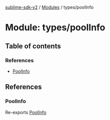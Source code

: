 [sublime-sdk-v2](../README.md) / [Modules](../modules.md) / types/poolInfo

# Module: types/poolInfo

## Table of contents

### References

- [PoolInfo](types_poolInfo.md#poolinfo)

## References

### PoolInfo

Re-exports [PoolInfo](../interfaces/types_poolInfo.PoolInfo.md)
